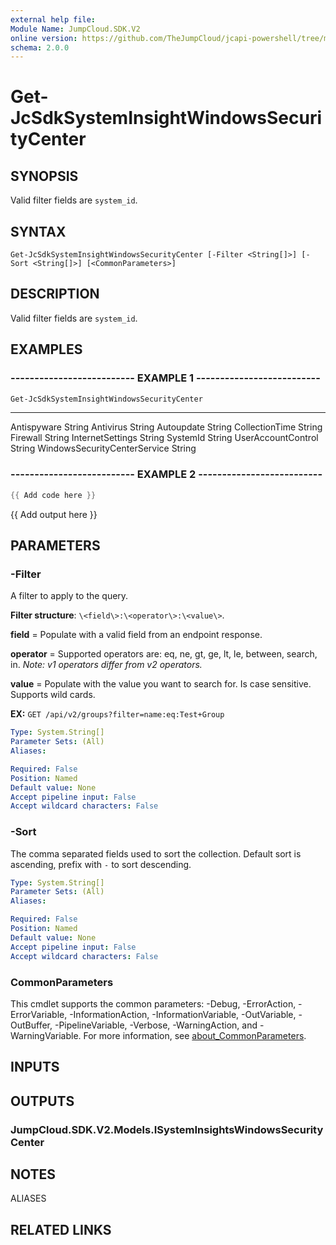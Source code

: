 ```yaml
---
external help file:
Module Name: JumpCloud.SDK.V2
online version: https://github.com/TheJumpCloud/jcapi-powershell/tree/master/SDKs/PowerShell/JumpCloud.SDK.V2/docs/exports/Get-JcSdkSystemInsightWindowsSecurityCenter.md
schema: 2.0.0
---
```


# Get-JcSdkSystemInsightWindowsSecurityCenter

## SYNOPSIS
Valid filter fields are `system_id`.

## SYNTAX

```
Get-JcSdkSystemInsightWindowsSecurityCenter [-Filter <String[]>] [-Sort <String[]>] [<CommonParameters>]
```

## DESCRIPTION
Valid filter fields are `system_id`.

## EXAMPLES

### -------------------------- EXAMPLE 1 --------------------------
```powershell
Get-JcSdkSystemInsightWindowsSecurityCenter
```

----                         ----------
Antispyware                  String
Antivirus                    String
Autoupdate                   String
CollectionTime               String
Firewall                     String
InternetSettings             String
SystemId                     String
UserAccountControl           String
WindowsSecurityCenterService String

### -------------------------- EXAMPLE 2 --------------------------
```powershell
{{ Add code here }}
```

{{ Add output here }}

## PARAMETERS

### -Filter
A filter to apply to the query.

**Filter structure**: `\<field\>:\<operator\>:\<value\>`.

**field** = Populate with a valid field from an endpoint response.

**operator** = Supported operators are: eq, ne, gt, ge, lt, le, between, search, in.
_Note: v1 operators differ from v2 operators._

**value** = Populate with the value you want to search for.
Is case sensitive.
Supports wild cards.

**EX:** `GET /api/v2/groups?filter=name:eq:Test+Group`

```yaml
Type: System.String[]
Parameter Sets: (All)
Aliases:

Required: False
Position: Named
Default value: None
Accept pipeline input: False
Accept wildcard characters: False
```

### -Sort
The comma separated fields used to sort the collection.
Default sort is ascending, prefix with `-` to sort descending.

```yaml
Type: System.String[]
Parameter Sets: (All)
Aliases:

Required: False
Position: Named
Default value: None
Accept pipeline input: False
Accept wildcard characters: False
```

### CommonParameters
This cmdlet supports the common parameters: -Debug, -ErrorAction, -ErrorVariable, -InformationAction, -InformationVariable, -OutVariable, -OutBuffer, -PipelineVariable, -Verbose, -WarningAction, and -WarningVariable. For more information, see [about_CommonParameters](http://go.microsoft.com/fwlink/?LinkID=113216).

## INPUTS

## OUTPUTS

### JumpCloud.SDK.V2.Models.ISystemInsightsWindowsSecurityCenter

## NOTES

ALIASES

## RELATED LINKS

